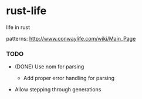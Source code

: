 # rust-life
life in rust

patterns: http://www.conwaylife.com/wiki/Main_Page

### TODO

* (DONE) Use nom for parsing
    * Add proper error handling for parsing

* Allow stepping through generations
